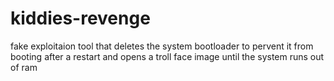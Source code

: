 # kiddies-revenge
fake exploitaion tool that deletes the system bootloader to pervent it from booting after a restart and opens a troll face image until the system runs out of ram
